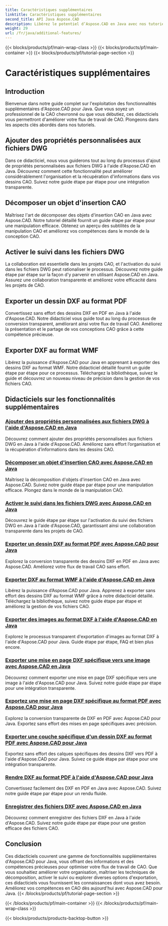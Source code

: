 ```yaml
---
title: Caractéristiques supplémentaires
linktitle: Caractéristiques supplémentaires
second_title: API Java Aspose.CAD
description: Libérez le potentiel d’Aspose.CAD en Java avec nos tutoriels. Ajoutez des propriétés personnalisées, décomposez les objets d'insertion CAO, activez le suivi et exportez des dessins DXF en toute transparence. Améliorez votre flux de travail CAO sans effort.
weight: 29
url: /fr/java/additional-features/
---
```


{{< blocks/products/pf/main-wrap-class >}}
{{< blocks/products/pf/main-container >}}
{{< blocks/products/pf/tutorial-page-section >}}

# Caractéristiques supplémentaires



## Introduction

Bienvenue dans notre guide complet sur l'exploitation des fonctionnalités supplémentaires d'Aspose.CAD pour Java. Que vous soyez un professionnel de la CAO chevronné ou que vous débutiez, ces didacticiels vous permettront d'améliorer votre flux de travail de CAO. Plongeons dans les aspects clés abordés dans nos tutoriels.

## Ajouter des propriétés personnalisées aux fichiers DWG

Dans ce didacticiel, nous vous guiderons tout au long du processus d'ajout de propriétés personnalisées aux fichiers DWG à l'aide d'Aspose.CAD en Java. Découvrez comment cette fonctionnalité peut améliorer considérablement l'organisation et la récupération d'informations dans vos dessins CAO. Suivez notre guide étape par étape pour une intégration transparente.

## Décomposer un objet d'insertion CAO

Maîtrisez l'art de décomposer des objets d'insertion CAO en Java avec Aspose.CAD. Notre tutoriel détaillé fournit un guide étape par étape pour une manipulation efficace. Obtenez un aperçu des subtilités de la manipulation CAO et améliorez vos compétences dans le monde de la conception CAO.

## Activer le suivi dans les fichiers DWG

La collaboration est essentielle dans les projets CAO, et l'activation du suivi dans les fichiers DWG peut rationaliser le processus. Découvrez notre guide étape par étape sur la façon d'y parvenir en utilisant Aspose.CAD en Java. Assurez une collaboration transparente et améliorez votre efficacité dans les projets de CAO.

## Exporter un dessin DXF au format PDF

Convertissez sans effort des dessins DXF en PDF en Java à l'aide d'Aspose.CAD. Notre didacticiel vous guide tout au long du processus de conversion transparent, améliorant ainsi votre flux de travail CAO. Améliorez la présentation et le partage de vos conceptions CAO grâce à cette compétence précieuse.

## Exporter DXF au format WMF

Libérez la puissance d'Aspose.CAD pour Java en apprenant à exporter des dessins DXF au format WMF. Notre didacticiel détaillé fournit un guide étape par étape pour ce processus. Téléchargez la bibliothèque, suivez le guide et découvrez un nouveau niveau de précision dans la gestion de vos fichiers CAO.

## Didacticiels sur les fonctionnalités supplémentaires
### [Ajouter des propriétés personnalisées aux fichiers DWG à l'aide d'Aspose.CAD en Java](./add-custom-properties/)
Découvrez comment ajouter des propriétés personnalisées aux fichiers DWG en Java à l'aide d'Aspose.CAD. Améliorez sans effort l’organisation et la récupération d’informations dans les dessins CAO.
### [Décomposer un objet d'insertion CAO avec Aspose.CAD en Java](./decompose-cad-insert-object/)
Maîtrisez la décomposition d'objets d'insertion CAO en Java avec Aspose.CAD. Suivez notre guide étape par étape pour une manipulation efficace. Plongez dans le monde de la manipulation CAO.
### [Activer le suivi dans les fichiers DWG avec Aspose.CAD en Java](./enable-tracking/)
Découvrez le guide étape par étape sur l'activation du suivi des fichiers DWG en Java à l'aide d'Aspose.CAD, garantissant ainsi une collaboration transparente dans les projets de CAO.
### [Exporter un dessin DXF au format PDF avec Aspose.CAD pour Java](./export-dxf-to-pdf/)
Explorez la conversion transparente des dessins DXF en PDF en Java avec Aspose.CAD. Améliorez votre flux de travail CAO sans effort.
### [Exporter DXF au format WMF à l'aide d'Aspose.CAD en Java](./export-dxf-to-wmf/)
Libérez la puissance d’Aspose.CAD pour Java. Apprenez à exporter sans effort des dessins DXF au format WMF grâce à notre didacticiel détaillé. Téléchargez la bibliothèque, suivez notre guide étape par étape et améliorez la gestion de vos fichiers CAO.
### [Exporter des images au format DXF à l'aide d'Aspose.CAD en Java](./export-images-to-dxf/)
Explorez le processus transparent d'exportation d'images au format DXF à l'aide d'Aspose.CAD pour Java. Guide étape par étape, FAQ et bien plus encore.
### [Exporter une mise en page DXF spécifique vers une image avec Aspose.CAD en Java](./export-specific-layout-to-image/)
Découvrez comment exporter une mise en page DXF spécifique vers une image à l'aide d'Aspose.CAD pour Java. Suivez notre guide étape par étape pour une intégration transparente.
### [Exportez une mise en page DXF spécifique au format PDF avec Aspose.CAD pour Java](./export-specific-layout-to-pdf/)
Explorez la conversion transparente de DXF en PDF avec Aspose.CAD pour Java. Exportez sans effort des mises en page spécifiques avec précision.
### [Exporter une couche spécifique d'un dessin DXF au format PDF avec Aspose.CAD pour Java](./export-specific-layer-to-pdf/)
Exportez sans effort des calques spécifiques des dessins DXF vers PDF à l'aide d'Aspose.CAD pour Java. Suivez ce guide étape par étape pour une intégration transparente.
### [Rendre DXF au format PDF à l'aide d'Aspose.CAD pour Java](./render-dxf-as-pdf/)
Convertissez facilement des DXF en PDF en Java avec Aspose.CAD. Suivez notre guide étape par étape pour un rendu fluide.
### [Enregistrer des fichiers DXF avec Aspose.CAD en Java](./save-dxf-files/)
Découvrez comment enregistrer des fichiers DXF en Java à l'aide d'Aspose.CAD. Suivez notre guide étape par étape pour une gestion efficace des fichiers CAO.

## Conclusion

Ces didacticiels couvrent une gamme de fonctionnalités supplémentaires d'Aspose.CAD pour Java, vous offrant des informations et des compétences précieuses pour optimiser votre flux de travail de CAO. Que vous souhaitiez améliorer votre organisation, maîtriser les techniques de décomposition, activer le suivi ou explorer diverses options d'exportation, ces didacticiels vous fournissent les connaissances dont vous avez besoin. Améliorez vos compétences en CAO dès aujourd'hui avec Aspose.CAD pour Java.
{{< /blocks/products/pf/tutorial-page-section >}}

{{< /blocks/products/pf/main-container >}}
{{< /blocks/products/pf/main-wrap-class >}}

{{< blocks/products/products-backtop-button >}}
